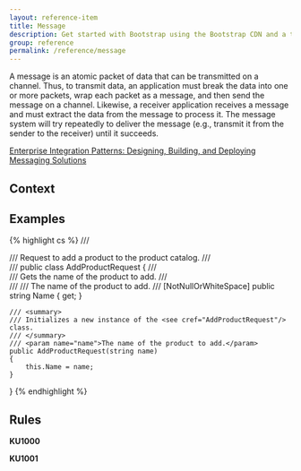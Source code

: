 ```yaml
---
layout: reference-item
title: Message
description: Get started with Bootstrap using the Bootstrap CDN and a template starter page.
group: reference
permalink: /reference/message
---
```


A message is an atomic packet of data that can be transmitted on a channel. Thus, 
to transmit data, an application must break the data into one or more packets, wrap each 
packet as a message, and then send the message on a channel. Likewise, a receiver application 
receives a message and must extract the data from the message to process it. The message system will 
try repeatedly to deliver the message (e.g., transmit it from the sender to the receiver) until it succeeds.

[Enterprise Integration Patterns: Designing, Building, and Deploying Messaging Solutions](https://www.safaribooksonline.com/library/view/enterprise-integration-patterns/0321200683/)

## Context


## Examples

{% highlight cs %}
/// <summary>
/// Request to add a product to the product catalog.
/// </summary>
/// <seealso href="https://example.com/#add-product"/>
public class AddProductRequest
{
    /// <summary>
    /// Gets the name of the product to add.
    /// </summary>
    /// <value>
    /// The name of the product to add.
    /// </value>
    [NotNullOrWhiteSpace]
    public string Name { get; }

    /// <summary>
    /// Initializes a new instance of the <see cref="AddProductRequest"/> class.
    /// </summary>
    /// <param name="name">The name of the product to add.</param>
    public AddProductRequest(string name)
    {
        this.Name = name;
    }
}
{% endhighlight %}


## Rules

**KU1000**


**KU1001**

